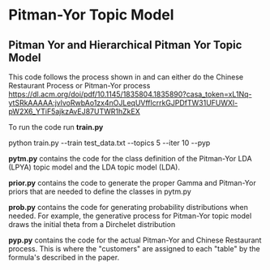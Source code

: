 # Pitman-Yor Topic Model
## Pitman Yor and Hierarchical Pitman Yor Topic Model

This code follows the process shown in and can either do the Chinese Restaurant Process or Pitman-Yor process 
https://dl.acm.org/doi/pdf/10.1145/1835804.1835890?casa_token=xL1Nq-ytSRkAAAAA:jvlvoRwbAo1zx4nOJLeqUVfflcrrkGJPDfTW31UFUWXl-pW2X6_YTiF5ajkzAvEJ87UTWR1hZkEX

To run the code run **train.py**

python train.py --train test_data.txt --topics 5 --iter 10 --pyp

**pytm.py** contains the code for the class definition of the Pitman-Yor LDA (LPYA) topic model and the LDA topic model (LDA). 

**prior.py** contains the code to generate the proper Gamma and Pitman-Yor priors that are needed to define the classes in pytm.py

**prob.py** contains the code for generating probability distributions when needed. For example, the generative process for Pitman-Yor topic model draws the initial theta from a Dirchelet distribution 

**pyp.py** contains the code for the actual Pitman-Yor and Chinese Restaurant process. This is where the "customers" are assigned to each "table" by the formula's described in the paper.
